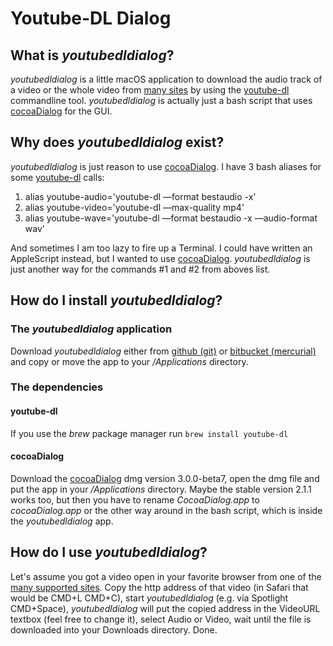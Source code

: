 # Youtube-DL Dialog #

## What is *youtubedldialog*? ##
*youtubedldialog* is a little macOS application to download the audio track of a video or the whole video from
[many sites](https://rg3.github.io/youtube-dl/supportedsites.html) by using the [youtube-dl](https://rg3.github.io/youtube-dl/) commandline tool.
*youtubedldialog* is actually just a bash script that uses [cocoaDialog](http://mstratman.github.io/cocoadialog/) for the GUI.

## Why does *youtubedldialog* exist? ##
*youtubedldialog* is just reason to use [cocoaDialog](http://mstratman.github.io/cocoadialog/).
I have 3 bash aliases for some [youtube-dl](https://rg3.github.io/youtube-dl/) calls:

1. alias youtube-audio='youtube-dl —format bestaudio -x'
2. alias youtube-video='youtube-dl —max-quality mp4'
3. alias youtube-wave='youtube-dl —format bestaudio -x —audio-format wav'

And sometimes I am too lazy to fire up a Terminal. I could have written an AppleScript instead, but I wanted to use [cocoaDialog](http://mstratman.github.io/cocoadialog/).
*youtubedldialog* is just another way for the commands #1 and #2 from aboves list.

## How do I install *youtubedldialog*? ##

### The *youtubedldialog* application ###
Download *youtubedldialog* either from [github (git)](https://github.com/marcotrosi/youtubedldialog) or
[bitbucket (mercurial)](https://bitbucket.org/marcotrosi/youtubedldialog) and copy or move the app to your */Applications* directory.

### The dependencies ###
#### youtube-dl ####
If you use the *brew* package manager run ````brew install youtube-dl````

#### cocoaDialog ####
Download the [cocoaDialog](http://mstratman.github.io/cocoadialog/) dmg version 3.0.0-beta7, open the dmg file and put the app in your */Applications* directory.
Maybe the stable version 2.1.1 works too, but then you have to rename *CocoaDialog.app* to *cocoaDialog.app* or
the other way around in the bash script, which is inside the *youtubedldialog* app.

## How do I use *youtubedldialog*? ##
Let's assume you got a video open in your favorite browser from one of the [many supported sites](https://rg3.github.io/youtube-dl/supportedsites.html).
Copy the http address of that video (in Safari that would be CMD+L CMD+C), start *youtubedldialog* (e.g. via Spotlight CMD+Space), *youtubedldialog* will put the copied address in the
VideoURL textbox (feel free to change it), select Audio or Video, wait until the file is downloaded into your Downloads directory. Done.

